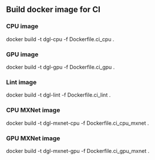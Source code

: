 ## Build docker image for CI

### CPU image
docker build -t dgl-cpu -f Dockerfile.ci_cpu .

### GPU image
docker build -t dgl-gpu -f Dockerfile.ci_gpu .

### Lint image
docker build -t dgl-lint -f Dockerfile.ci_lint .

### CPU MXNet image
docker build -t dgl-mxnet-cpu -f Dockerfile.ci_cpu_mxnet .

### GPU MXNet image
docker build -t dgl-mxnet-gpu -f Dockerfile.ci_gpu_mxnet .
